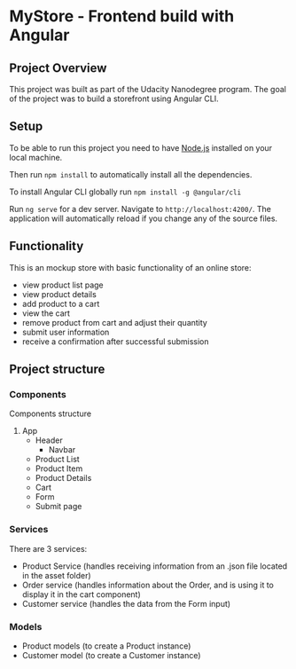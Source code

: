 # MyStore - Frontend build with Angular

## Project Overview

This project was built as part of the Udacity Nanodegree program. The goal of the project was to build a storefront using Angular CLI.

## Setup

To be able to run this project you need to have [Node.js](https://nodejs.org/en/download/) installed on your local machine.

Then run `npm install` to automatically install all the dependencies.

To install Angular CLI globally run `npm install -g @angular/cli`

Run `ng serve` for a dev server. Navigate to `http://localhost:4200/`. The application will automatically reload if you change any of the source files.

## Functionality

This is an mockup store with basic functionality of an online store:

- view product list page
- view product details
- add product to a cart
- view the cart
- remove product from cart and adjust their quantity
- submit user information
- receive a confirmation after successful submission

## Project structure

### Components

Components structure

1. App
   - Header
     - Navbar
   - Product List
   - Product Item
   - Product Details
   - Cart
   - Form
   - Submit page

### Services

There are 3 services:

- Product Service (handles receiving information from an .json file located in the asset folder)
- Order service (handles information about the Order, and is using it to display it in the cart component)
- Customer service (handles the data from the Form input)

### Models

- Product models (to create a Product instance)
- Customer model (to create a Customer instance)
